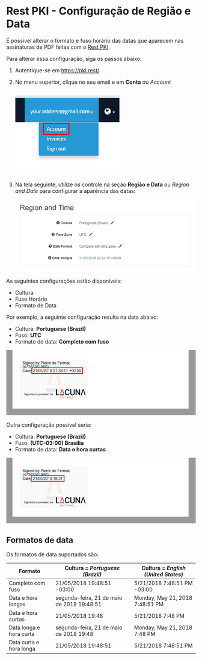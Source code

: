 ﻿# Rest PKI - Configuração de Região e Data

É possível alterar o formato e fuso horário das datas que aparecem nas assinaturas de PDF feitas com o [Rest PKI](index.md).

Para alterar essa configuração, siga os passos abaixo:

1. Autentique-se em https://pki.rest/
1. No menu superior, clique no seu email e em **Conta** ou *Account*

   ![Image name](../../../images/rest-pki/access-account-settings.png)

1. Na tela seguinte, utilize os controle na seção **Região e Data** ou *Region and Date* para configurar a aparência das datas:

   ![Image name](../../../images/rest-pki/region-and-time.png)

As seguintes configurações estão disponíveis:

* Cultura
* Fuso Horário
* Formato de Data

Por exemplo, a seguinte configuração resulta na data abaixo:

* Cultura: **Portuguese (Brazil)**
* Fuso: **UTC**
* Formato de data: **Completo com fuso**

![Image name](../../../images/rest-pki/pdf-date-utc-long.png)

Outra configuração possível seria:

* Cultura: **Portuguese (Brazil)**
* Fuso: **(UTC-03:00) Brasilia**
* Formato de data: **Data e hora curtas**

![Image name](../../../images/rest-pki/pdf-date-brasilia-short.png)

## Formatos de data

Os formatos de data suportados são:

Formato                 | Cultura = *Portuguese (Brazil)*            | Cultura = *English (United States)*
----------------------- | ------------------------------------------ | -------------------------------------
Completo com fuso       | 21/05/2018 19:48:51 -03:00                 | 5/21/2018 7:48:51 PM -03:00
Data e hora longas      | segunda-feira, 21 de maio de 2018 19:48:51 | Monday, May 21, 2018 7:48:51 PM
Data e hora curtas      | 21/05/2018 19:48                           | 5/21/2018 7:48 PM
Data longa e hora curta | segunda-feira, 21 de maio de 2018 19:48    | Monday, May 21, 2018 7:48 PM
Data curta e hora longa | 21/05/2018 19:48:51                        | 5/21/2018 7:48:51 PM
